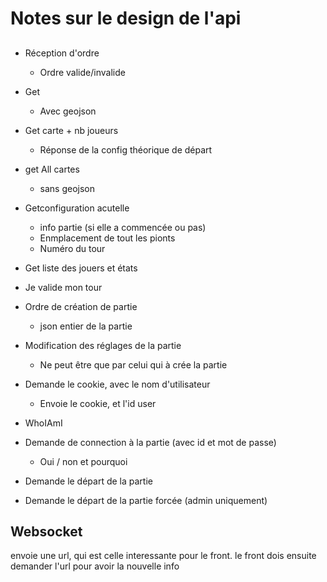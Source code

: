 # Notes sur le design de l'api

## 


- Réception d'ordre 
    - Ordre valide/invalide

- Get
    - Avec geojson

- Get carte + nb joueurs
    - Réponse de la config théorique de départ

- get All cartes
    - sans geojson

- Getconfiguration acutelle
    - info partie (si elle a commencée ou pas)
    - Enmplacement de tout les pionts
    - Numéro du tour

- Get liste des jouers et états

- Je valide mon tour

- Ordre de création de partie
    - json entier de la partie

- Modification des réglages de la partie
    - Ne peut être que par celui qui à crée la partie

- Demande le cookie, avec le nom d'utilisateur
    - Envoie le cookie, et l'id user

- WhoIAmI

- Demande de connection à la partie (avec id et mot de passe)
    - Oui / non et pourquoi

- Demande le départ de la partie

- Demande le départ de la partie forcée (admin uniquement)


## Websocket


envoie une url, qui est celle interessante pour le front. le front dois ensuite demander l'url pour avoir la nouvelle info
